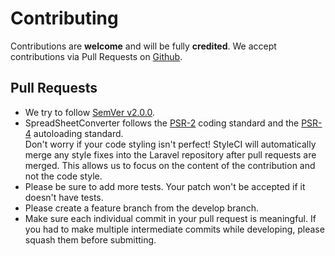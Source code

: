 # Contributing

Contributions are **welcome** and will be fully **credited**. We accept contributions via Pull Requests on [Github](https://github.com/stepupdream/blueprint).

## Pull Requests

- We try to follow [SemVer v2.0.0](http://semver.org/).
- SpreadSheetConverter follows the [PSR-2](https://github.com/php-fig/fig-standards/blob/master/accepted/PSR-2-coding-style-guide.md) coding standard and the [PSR-4](https://github.com/php-fig/fig-standards/blob/master/accepted/PSR-4-autoloader.md) autoloading standard.   
  Don't worry if your code styling isn't perfect! StyleCI will automatically merge any style fixes into the Laravel repository after pull requests are merged. This allows us to focus on the content of the contribution and not the code style.
- Please be sure to add more tests. Your patch won't be accepted if it doesn't have tests.
- Please create a feature branch from the develop branch.
- Make sure each individual commit in your pull request is meaningful. If you had to make multiple intermediate commits while developing, please squash them before submitting.